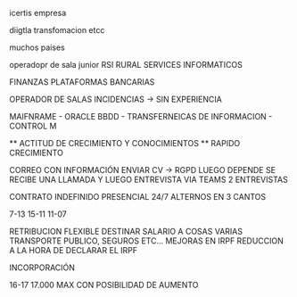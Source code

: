 icertis empresa

diigtla transfomacion etcc 

muchos paises 

operadopr de sala junior RSI RURAL SERVICES INFORMATICOS

FINANZAS PLATAFORMAS BANCARIAS

OPERADOR DE SALAS INCIDENCIAS -> SIN EXPERIENCIA

MAIFNRAME - ORACLE BBDD - TRANSFERNEICAS DE INFORMACION -  CONTROL M

** ACTITUD DE CRECIMIENTO Y CONOCIMIENTOS
** RAPIDO CRECIMIENTO

CORREO CON INFORMACIÓN ENVIAR CV -> RGPD
LUEGO DEPENDE SE RECIBE UNA LLAMADA Y LUEGO ENTREVISTA VIA TEAMS
2 ENTREVISTAS

CONTRATO INDEFINIDO PRESENCIAL 24/7 ALTERNOS EN 3 CANTOS

7-13 
15-11 
11-07

RETRIBUCION FLEXIBLE DESTINAR SALARIO A COSAS VARIAS
TRANSPORTE PUBLICO, SEGUROS ETC... MEJORAS EN IRPF REDUCCION A LA HORA DE DECLARAR EL IRPF

INCORPORACIÓN 

16-17  17.000 MAX CON POSIBILIDAD DE AUMENTO

